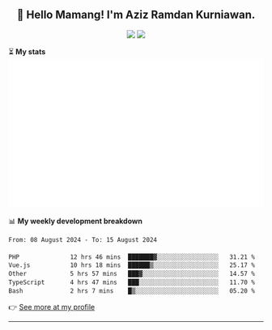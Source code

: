 <h2 align="center">👋 Hello Mamang! I'm Aziz Ramdan Kurniawan.</h2>  
<p align="center">
  <img src="https://komarev.com/ghpvc/?username=azizramdan">
  <img src="https://wakatime.com/badge/user/90056fa0-4c31-4eca-954e-2a3ac05896f9.svg">
</p>
    
⏳ **My stats**  
![](https://raw.githubusercontent.com/azizramdan/github-stats/master/generated/overview.svg#gh-dark-mode-only)

📊 **My weekly development breakdown**
<!--START_SECTION:waka-->

```txt
From: 08 August 2024 - To: 15 August 2024

PHP              12 hrs 46 mins  ███████▓░░░░░░░░░░░░░░░░░   31.21 %
Vue.js           10 hrs 18 mins  ██████▒░░░░░░░░░░░░░░░░░░   25.17 %
Other            5 hrs 57 mins   ███▓░░░░░░░░░░░░░░░░░░░░░   14.57 %
TypeScript       4 hrs 47 mins   ███░░░░░░░░░░░░░░░░░░░░░░   11.70 %
Bash             2 hrs 7 mins    █▒░░░░░░░░░░░░░░░░░░░░░░░   05.20 %
```

<!--END_SECTION:waka-->
👉 [See more at my profile](https://wakatime.com/@azizramdan)
***
